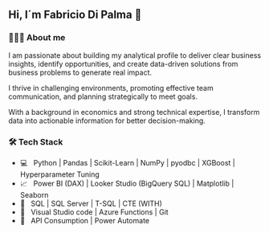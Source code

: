 ## Hi, I´m Fabricio Di Palma 👋


<h3> 👨🏻‍💻 About me </h3>

I am passionate about building my analytical profile to deliver clear business insights, identify opportunities, and create data-driven solutions from business problems to generate real impact.

I thrive in challenging environments, promoting effective team communication, and planning strategically to meet goals.

With a background in economics and strong technical expertise, I transform data into actionable information for better decision-making.

<h3>🛠 Tech Stack</h3>

- 💻 &nbsp; Python | Pandas | Scikit-Learn | NumPy | pyodbc | XGBoost | Hyperparameter Tuning  
- 📈 &nbsp; Power BI (DAX) | Looker Studio (BigQuery SQL) | Matplotlib | Seaborn 
- 📁 &nbsp; SQL | SQL Server | T-SQL | CTE (WITH)  
- 🔧 &nbsp; Visual Studio code | Azure Functions | Git
- 🔗 &nbsp; API Consumption | Power Automate
